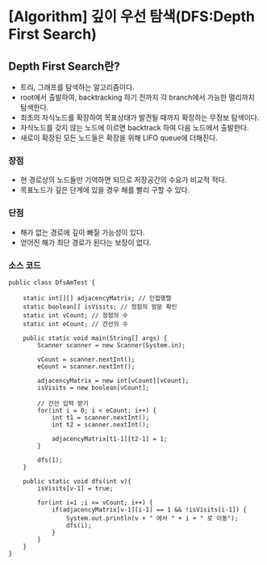 # [Algorithm] 깊이 우선 탐색(DFS:Depth First Search)

## Depth First Search란?
- 트리, 그래프를 탐색하는 알고리즘이다.
- root에서 출발하여, backtracking 하기 전까지 각 branch에서 가능한 멀리까지 탐색한다.
- 최초의 자식노드를 확장하여 목표상태가 발견될 때까지 확장하는 무정보 탐색이다.
- 자식노드를 갖지 않는 노드에 이르면 backtrack 하여 다음 노드에서 출발한다.
- 새로이 확장된 모든 노드들은 확장을 위해 LIFO queue에 더해진다.

### 장점
- 현 경로상의 노드들만 기억하면 되므로 저장공간의 수요가 비교적 적다.
- 목표노드가 깊은 단계에 있을 경우 해를 빨리 구할 수 있다.

### 단점
- 해가 없는 경로에 깊이 빠질 가능성이 있다.
- 얻어진 해가 최단 경로가 된다는 보장이 없다.

### 소스 코드

    public class DfsAmTest {

        static int[][] adjacencyMatrix; // 인접행렬
        static boolean[] isVisits; // 정점의 방문 확인
        static int vCount; // 정점의 수
        static int eCount; // 간선의 수

        public static void main(String[] args) {
            Scanner scanner = new Scanner(System.in);

            vCount = scanner.nextInt();
            eCount = scanner.nextInt();

            adjacencyMatrix = new int[vCount][vCount];
            isVisits = new boolean[vCount];

            // 간선 입력 받기
            for(int i = 0; i < eCount; i++) {
                int t1 = scanner.nextInt();
                int t2 = scanner.nextInt();

                adjacencyMatrix[t1-1][t2-1] = 1;
            }

            dfs(1);
        }

        public static void dfs(int v){
            isVisits[v-1] = true;

            for(int i=1 ;i <= vCount; i++) {
                if(adjacencyMatrix[v-1][i-1] == 1 && !isVisits[i-1]) {
                    System.out.println(v + " 에서 " + i + " 로 이동");
                    dfs(i);
                }
            }
        }
    }
